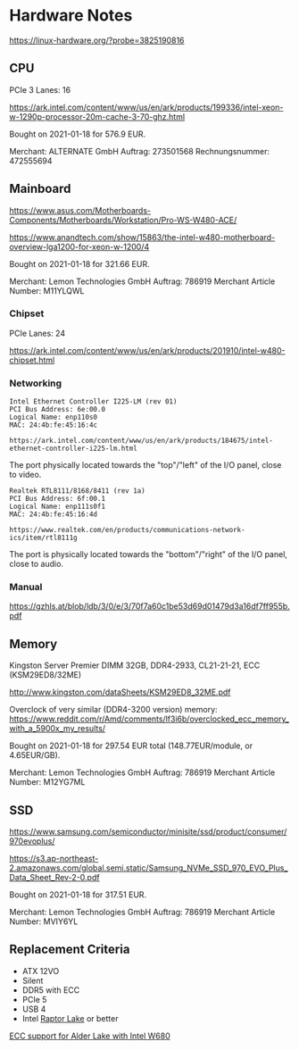# Hardware Notes

https://linux-hardware.org/?probe=3825190816

## CPU

PCIe 3 Lanes: 16

https://ark.intel.com/content/www/us/en/ark/products/199336/intel-xeon-w-1290p-processor-20m-cache-3-70-ghz.html

Bought on 2021-01-18 for 576.9 EUR.

Merchant: ALTERNATE GmbH
Auftrag: 273501568
Rechnungsnummer: 472555694 

## Mainboard

https://www.asus.com/Motherboards-Components/Motherboards/Workstation/Pro-WS-W480-ACE/

https://www.anandtech.com/show/15863/the-intel-w480-motherboard-overview-lga1200-for-xeon-w-1200/4

Bought on 2021-01-18 for 321.66 EUR.

Merchant: Lemon Technologies GmbH
Auftrag: 786919
Merchant Article Number: M11YLQWL

### Chipset

PCIe Lanes: 24

https://ark.intel.com/content/www/us/en/ark/products/201910/intel-w480-chipset.html

### Networking

```
Intel Ethernet Controller I225-LM (rev 01)
PCI Bus Address: 6e:00.0
Logical Name: enp110s0
MAC: 24:4b:fe:45:16:4c

https://ark.intel.com/content/www/us/en/ark/products/184675/intel-ethernet-controller-i225-lm.html
```

The port physically located towards the "top"/"left" of the I/O panel,
close to video.

```
Realtek RTL8111/8168/8411 (rev 1a)
PCI Bus Address: 6f:00.1
Logical Name: enp111s0f1
MAC: 24:4b:fe:45:16:4d

https://www.realtek.com/en/products/communications-network-ics/item/rtl8111g
```

The port is physically located towards the "bottom"/"right" of the I/O panel,
close to audio.

### Manual

https://gzhls.at/blob/ldb/3/0/e/3/70f7a60c1be53d69d01479d3a16df7ff955b.pdf

## Memory

Kingston Server Premier DIMM 32GB, DDR4-2933, CL21-21-21, ECC (KSM29ED8/32ME) 

http://www.kingston.com/dataSheets/KSM29ED8_32ME.pdf

Overclock of very similar (DDR4-3200 version) memory: https://www.reddit.com/r/Amd/comments/lf3i6b/overclocked_ecc_memory_with_a_5900x_my_results/

Bought on 2021-01-18 for 297.54 EUR total (148.77EUR/module, or 4.65EUR/GB).

Merchant: Lemon Technologies GmbH
Auftrag: 786919
Merchant Article Number: M12YG7ML

## SSD

https://www.samsung.com/semiconductor/minisite/ssd/product/consumer/970evoplus/

https://s3.ap-northeast-2.amazonaws.com/global.semi.static/Samsung_NVMe_SSD_970_EVO_Plus_Data_Sheet_Rev-2-0.pdf

Bought on 2021-01-18 for 317.51 EUR.

Merchant: Lemon Technologies GmbH
Auftrag: 786919
Merchant Article Number: MVIY6YL

## Replacement Criteria

 * ATX 12VO
 * Silent
 * DDR5 with ECC
 * PCIe 5
 * USB 4
 * Intel [Raptor Lake](https://en.wikipedia.org/wiki/Raptor_Lake) or better

[ECC support for Alder Lake with Intel W680](https://www.anandtech.com/show/17308/)


